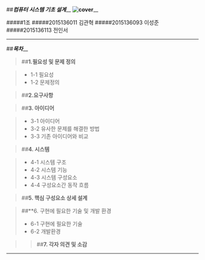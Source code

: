 

##_________________컴퓨터 시스템 기초 설계___________________
______________________________![cover](http://postfiles7.naver.net/20160619_38/friend2281_1466345357616b1FH2_JPEG/%A4%BF%A4%C0.jpg?type=w2 "Kwan")________________________________



#####1조
#####2015136011 김관혁
#####2015136093 이성준
#####2015136113 전인서



___

##_________________________목차___________________________



>##**1.필요성 및 문제 정의**  
  
> - 1-1 필요성
> - 1-2 문제정의

>##**2.요구사항**  

>##**3. 아이디어**  
  
> - 3-1 아이디어
> - 3-2 유사한 문제를 해결한 방법
> - 3-3 기존 아이디어와 비교

>##**4. 시스템**  
  
> - 4-1 시스템 구조
> - 4-2 시스템 기능
> - 4-3 시스템 구성요소
> - 4-4 구성요소간 동작 흐름

>##**5. 핵심 구성요소 상세 설계**

>##**6. 구현에 필요한 기술 및 개발 환경
> - 6-1 구현에 필요한 기술
> - 6-2 개발환경

>>##**7. 각자 의견 및 소감**

___



